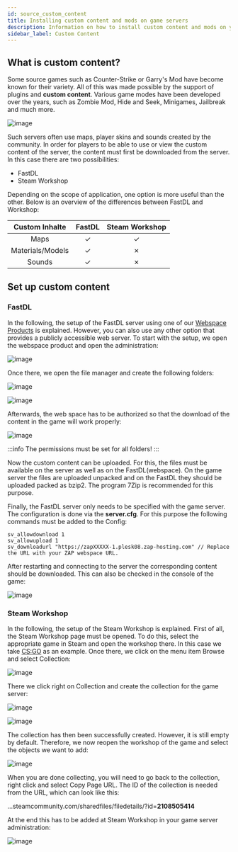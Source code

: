 ```yaml
---
id: source_custom_content
title: Installing custom content and mods on game servers
description: Information on how to install custom content and mods on your Source game server (e.g. CSS or Garry's Mod) from ZAP-Hosting - ZAP-Hosting.com documentation
sidebar_label: Custom Content
---
```


## What is custom content?

Some source games such as Counter-Strike or Garry's Mod have become known for their variety. All of this was made possible by the support of plugins and **custom content**. Various game modes have been developed over the years, such as Zombie Mod, Hide and Seek, Minigames, Jailbreak and much more. 

![image](https://user-images.githubusercontent.com/13604413/159178680-6fd1ea06-9ee9-4bfc-a23e-2f3457800c04.png)



Such servers often use maps, player skins and sounds created by the community. In order for players to be able to use or view the custom content of the server, the content must first be downloaded from the server. In this case there are two possibilities:

- FastDL
- Steam Workshop

Depending on the scope of application, one option is more useful than the other. Below is an overview of the differences between FastDL and Workshop:

|  Custom Inhalte  | FastDL | Steam Workshop |
| :--------------: | :----: | :------------: |
|       Maps       |   ✓    |       ✓        |
| Materials/Models |   ✓    |       ✗        |
|      Sounds      |   ✓    |       ✗        |



## Set up custom content



### FastDL

In the following, the setup of the FastDL server using one of our [Webspace Products](https://zap-hosting.com/en/shop/product/webspace/) is explained. However, you can also use any other option that provides a publicly accessible web server. To start with the setup, we open the webspace product and open the administration:

![image](https://user-images.githubusercontent.com/26007280/189977735-eb2af56b-4966-41d2-afca-38957f403af9.png)



Once there, we open the file manager and create the following folders:

![image](https://user-images.githubusercontent.com/26007280/189977756-0ac041f2-c58d-4b31-977c-e0d84ded1f34.png)

![image](https://user-images.githubusercontent.com/13604413/159178687-7ea690cf-0d73-4e22-a302-023be7603cef.png)



Afterwards, the web space has to be authorized so that the download of the content in the game will work properly:

![image](https://user-images.githubusercontent.com/26007280/189977795-96a8c515-8841-4c23-a1b7-b32d09e33b58.png)

:::info
The permissions must be set for all folders!
:::

Now the custom content can be uploaded. For this, the files must be available on the server as well as on the FastDL(webspace). On the game server the files are uploaded unpacked and on the FastDL they should be uploaded packed as bzip2. The program 7Zip is recommended for this purpose.

Finally, the FastDL server only needs to be specified with the game server. The configuration is done via the **server.cfg**. For this purpose the following commands must be added to the Config:

```
sv_allowdownload 1
sv_allowupload 1
sv_downloadurl "https://zapXXXXX-1.plesk08.zap-hosting.com" // Replace the URL with your ZAP webspace URL.
```

After restarting and connecting to the server the corresponding content should be downloaded. This can also be checked in the console of the game:

![image](https://user-images.githubusercontent.com/13604413/159178720-35ccc5ca-7367-467a-869c-5cf87a834d95.png)



### Steam Workshop

In the following, the setup of the Steam Workshop is explained. First of all, the Steam Workshop page must be opened. To do this, select the appropriate game in Steam and open the workshop there. In this case we take [CS:GO](https://steamcommunity.com/workshop/browse/?appid=730&browsesort=trend&section=collections) as an example. Once there, we click on the menu item Browse and select Collection:

![image](https://user-images.githubusercontent.com/26007280/189977817-82eb4d29-43c6-4456-96d1-db5f2c8fb704.png)

There we click right on Collection and create the collection for the game server:

![image](https://user-images.githubusercontent.com/26007280/189977835-8b89022e-fff5-4ad4-ad41-146aa9688ab1.png)

![image](https://user-images.githubusercontent.com/13604413/159178741-f3d5bd5a-88e7-4bbc-9d9d-5273d16c3676.png)

The collection has then been successfully created. However, it is still empty by default. Therefore, we now reopen the workshop of the game and select the objects we want to add:

![image](https://user-images.githubusercontent.com/26007280/189977857-560a0f1d-78e0-4667-9011-6d9577f7aa5e.png)

When you are done collecting, you will need to go back to the collection, right click and select Copy Page URL. The ID of the collection is needed from the URL, which can look like this:

...steamcommunity.com/sharedfiles/filedetails/?id=**2108505414**

At the end this has to be added at Steam Workshop in your game server administration:

![image](https://user-images.githubusercontent.com/26007280/189977881-ab405d42-36d8-4191-a9ca-cb788d64f320.png)
